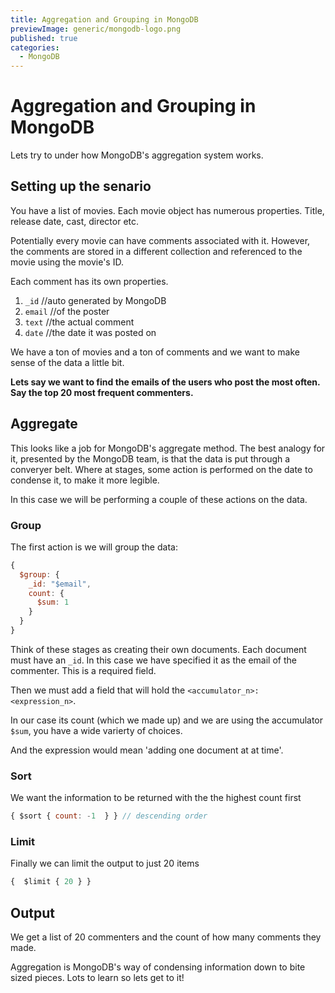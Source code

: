 ```yaml
---
title: Aggregation and Grouping in MongoDB
previewImage: generic/mongodb-logo.png
published: true
categories:
  - MongoDB
---
```


# Aggregation and Grouping in MongoDB

Lets try to under how MongoDB's aggregation system works.

## Setting up the senario

You have a list of movies. Each movie object has numerous properties. Title, release date, cast, director etc.

Potentially every movie can have comments associated with it. However, the comments are stored in a different collection and referenced to the movie using the movie's ID.

Each comment has its own properties.

1. `_id` //auto generated by MongoDB
2. `email` //of the poster
3. `text` //the actual comment
4. `date` //the date it was posted on

We have a ton of movies and a ton of comments and we want to make sense of the data a little bit.

**Lets say we want to find the emails of the users who post the most often. Say the top 20 most frequent commenters.**

## Aggregate

This looks like a job for MongoDB's aggregate method. The best analogy for it, presented by the MongoDB team, is that the data is put through a converyer belt. Where at stages, some action is performed on the date to condense it, to make it more legible.

In this case we will be performing a couple of these actions on the data.

### Group

The first action is we will group the data:

```javascript
{
  $group: {
    _id: "$email",
    count: {
      $sum: 1
    }
  }
}

```

Think of these stages as creating their own documents. Each document must have an `_id`. In this case we have specified it as the email of the commenter. This is a required field.

Then we must add a field that will hold the `<accumulator_n>: <expression_n>`.

In our case its count (which we made up) and we are using the accumulator `$sum`, you have a wide varierty of choices.

And the expression would mean 'adding one document at at time'.

### Sort

We want the information to be returned with the the highest count first

```javascript
{ $sort { count: -1  } } // descending order

```

### Limit

Finally we can limit the output to just 20 items

```javascript
{  $limit { 20 } }

```

## Output

We get a list of 20 commenters and the count of how many comments they made.

Aggregation is MongoDB's way of condensing information down to bite sized pieces. Lots to learn so lets get to it!
